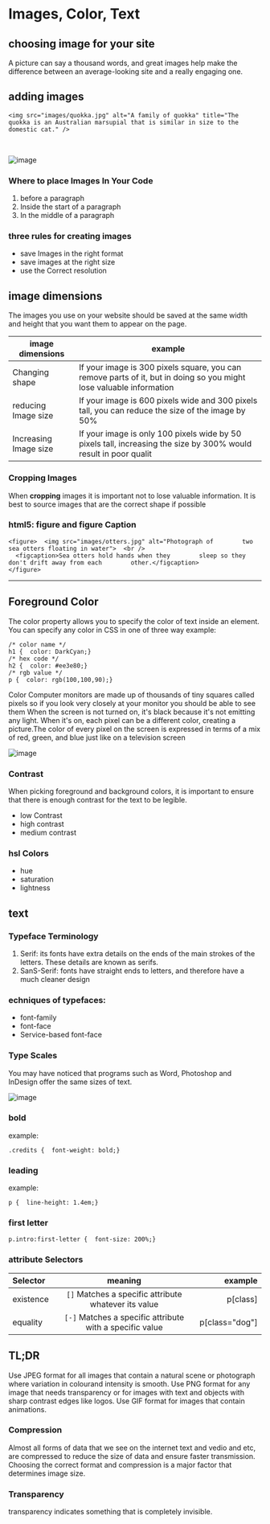 # Images, Color, Text

## choosing image for your site
A picture can say a thousand words, and great images help make the difference between an average-looking site and a really engaging one.

## adding images
``` 
<img src="images/quokka.jpg" alt="A family of quokka" title="The quokka is an Australian marsupial that is similar in size to the domestic cat." />
```

&nbsp;

![image](https://developer.mozilla.org/en-US/docs/Learn/HTML/Multimedia_and_embedding/Images_in_HTML/alt-text.png)

### Where to place Images In Your Code
1. before a paragraph
2.  Inside the start of a paragraph
3.  In the middle of a paragraph

### three rules for creating images
 - save Images in the right format
 - save images at the right size
 - use the Correct resolution

 ## image dimensions
 The images you use on your website should be saved at the same width and height that you want them to appear on the page.

| image dimensions | example |
| --- | ----------- |
|Changing shape | If your image is 300 pixels square, you can remove parts of it, but in doing so you might lose valuable information|
|reducing Image size| If your image is 600 pixels wide and 300 pixels tall, you can reduce the size of the  image by 50%|
|Increasing Image size|If your image is only 100 pixels wide by 50 pixels tall, increasing the size by 300% would result in poor qualit|

### Cropping Images

When **cropping** images it is important not to 
lose valuable information. It is best to source 
images that are the correct shape if possible


### html5: figure and figure Caption

```
<figure>  <img src="images/otters.jpg" alt="Photograph of        two sea otters floating in water">  <br />
  <figcaption>Sea otters hold hands when they        sleep so they don't drift away from each        other.</figcaption>
</figure>
```
----

## Foreground Color
The color property allows you to specify the color of text inside an element. You can specify any color in CSS in one of three way example:

```
/* color name */
h1 {  color: DarkCyan;}
/* hex code */
h2 {  color: #ee3e80;}
/* rgb value */
p {  color: rgb(100,100,90);}
```
 
 Color Computer monitors are made up of thousands of tiny squares called pixels so if you look very closely at your monitor you should be able to see them When the screen is not turned on, it's black because it's not emitting any light. When it's on, each pixel can be a different 
color, creating a picture.The color of every pixel on the screen is expressed in terms of a mix of red, green, and blue just like on a television screen

![image](https://i0.wp.com/css-tricks.com/wp-content/uploads/2019/10/stripe-accessible-colors.png?fit=1200%2C600&ssl=1)

### Contrast
When picking foreground and background colors, it is important to ensure that there is enough contrast for the text to be legible.

* low Contrast
* high contrast
* medium contrast

### hsl Colors
+ hue 
+ saturation
+ lightness



## text 

### Typeface Terminology

1. Serif: its fonts have extra details on the ends of the main strokes of 
the letters. These details are known as serifs.
2. SanS-Serif: fonts have straight ends to letters, and therefore have a much cleaner design

### echniques of typefaces:
* font-family
* font-face
* Service-based font-face

### Type Scales
You may have noticed that programs such as Word, Photoshop and InDesign offer the same sizes of text.

![image](https://utopia.fyi/images/golden-section-scales.png)

### bold
example:
```
.credits {  font-weight: bold;}
```

### leading
example: 
```
p {  line-height: 1.4em;}
```

### first letter 
`p.intro:first-letter {  font-size: 200%;}`

### attribute Selectors
| Selector | meaning | example |
| :---      |    :----:   |          ---: |
|existence  |`[]` Matches a specific attribute whatever its value  | p[class]|
| equality  | `[-]` Matches a specific attribute with a specific value | p[class="dog"]|


## TL;DR

Use JPEG format for all images that contain a natural scene or photograph where variation in colourand intensity is smooth. Use PNG format for any image that needs transparency or for images with text and objects with sharp contrast edges like logos. Use GIF format for images that contain animations.

### Compression

Almost all forms of data that we see on the internet text and vedio and etc, are compressed to reduce the size of data and ensure faster transmission. Choosing the correct format and compression is a major factor that determines image size.

### Transparency
 
transparency indicates something that is completely invisible.




